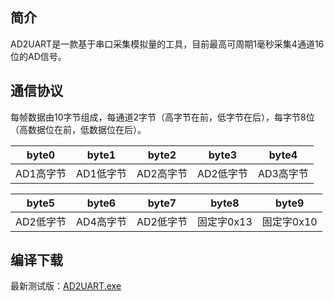 ## 简介
AD2UART是一款基于串口采集模拟量的工具，目前最高可周期1毫秒采集4通道16位的AD信号。

## 通信协议
每帧数据由10字节组成，每通道2字节（高字节在前，低字节在后），每字节8位（高数据位在前，低数据位在后）。

byte0  |  byte1  |  byte2  |  byte3  |  byte4 
-----|------|------|------|------
AD1高字节|AD1低字节|AD2高字节|AD2低字节|AD3高字节

  byte5  |  byte6  |  byte7  |  byte8  |  byte9
|------|------|------|------|-----
AD2低字节|AD4高字节|AD2低字节|固定字0x13 |固定字0x10 


## 编译下载
最新测试版：[AD2UART.exe](https://raw.githubusercontent.com/xiaoxinpro/AD2UART/master/AD2UART/bin/Debug/AD2UART.exe)